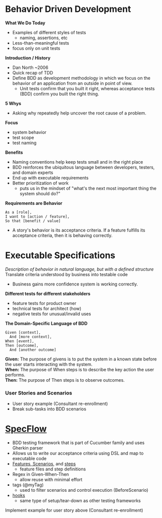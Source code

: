 # Behavior Driven Development

__What We Do Today__
- Examples of different styles of tests
  - naming, assertions, etc
- Less-than-meaningful tests
- focus only on unit tests

__Introduction / History__
- Dan North ~2006
- Quick recap of TDD
- Define BDD as development methodology in which we focus on the behavior of an application from an outside in point of view.
  - Unit tests confirm that you built it right, whereas acceptance tests (BDD) confirm you built the right thing.

__5 Whys__
- Asking why repeatedly help uncover the root cause of a problem.

__Focus__
- system behavior
- test scope
- test naming

__Benefits__
- Naming conventions help keep tests small and in the right place
- BDD reinforces the ubiquitous language between developers, testers, and domain experts
- End up with executable requirements
- Better prioritization of work
    - puts us in the mindset of "what's the next most important thing the system should do?"

__Requirements are Behavior__
```
As a [role],
I want to [action / feature],
So that [benefit / value]
```
- A story's behavior is its acceptance criteria. If a feature fulfills its acceptance criteria, then it is behaving correctly.

# Executable Specifications
_Description of behavior in natural language, but with a defined structure_
Translate criteria understood by business into testable code
  - Business gains more confidence system is working correctly.

__Different tests for different stakeholders__
- feature tests for product owner
- technical tests for architect (how)
- negative tests for unusual/invalid uses

__The Domain-Specific Language of BDD__
```
Given [context],
  And [more context],
When [event],
Then [outcome],
  And [another outcome]
```
__Given:__ The purpose of givens is to put the system in a known state before the user starts interacting with the system.<br/>
__When:__ The purpose of When steps is to describe the key action the user performs.<br/>
__Then:__ The purpose of Then steps is to observe outcomes.

### __User Stories and Scenarios__
- User story example (Consultant re-enrollment)
- Break sub-tasks into BDD scenarios

# [__SpecFlow__](http://specflow.org/getting-started/)
- BDD testing framework that is part of Cucumber family and uses Gherkin parser
- Allows us to write our acceptance criteria using DSL and map to executable code
- [Features, Scenarios](https://github.com/cucumber/cucumber/wiki/Feature-Introduction), and [steps](https://github.com/cucumber/cucumber/wiki/Given-When-Then)
  - feature files and step definitions
- Regex in Given-When-Then
  - allow reuse with minimal effort
- tags (@myTag)
  - used to filter scenarios and control execution (BeforeScenario)
- [hooks](http://specflow.org/documentation/Hooks/)
  - same type of setup/tear-down as other testing frameworks

Implement example for user story above (Consultant re-enrollment)
